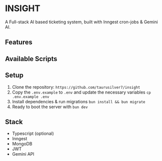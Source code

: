 # INSIGHT

A Full-stack AI based ticketing system, built with Inngest cron-jobs & Gemini AI.

## Features

## Available Scripts

## Setup

1. Clone the repository: `https://github.com/taurusilver7/insight`
2. Copy the `.env.example` to `.env` and update the necessary variables
   `cp .env.example .env`
3. Install dependencies & run migrations `bun install && bun migrate`
4. Ready to boot the server with `bun dev`

## Stack

-  Typescript (optional)
-  Inngest
-  MongoDB
-  JWT
-  Gemini API
